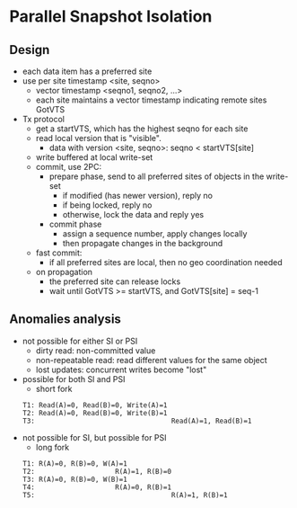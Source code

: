 # Parallel Snapshot Isolation

## Design
* each data item has a preferred site
* use per site timestamp <site, seqno>
  * vector timestamp <seqno1, seqno2, ...>
  * each site maintains a vector timestamp indicating remote sites GotVTS
* Tx protocol
  * get a startVTS, which has the highest seqno for each site
  * read local version that is "visible".
    * data with version <site, seqno>: seqno < startVTS[site] 
  * write buffered at local write-set
  * commit, use 2PC:
    * prepare phase, send to all preferred sites of objects in the write-set
      * if modified (has newer version), reply no 
      * if being locked, reply no
      * otherwise, lock the data and reply yes
    * commit phase
      * assign a sequence number, apply changes locally
      * then propagate changes in the background
  * fast commit:
    * if all preferred sites are local, then no geo coordination needed 
  * on propagation
    * the preferred site can release locks 
    * wait until GotVTS >= startVTS, and GotVTS[site] = seq-1
    
## Anomalies analysis
  * not possible for either SI or PSI
    * dirty read: non-committed value
    * non-repeatable read: read different values for the same object
    * lost updates: concurrent writes become "lost"
  * possible for both SI and PSI
    * short fork
    ```
    T1: Read(A)=0, Read(B)=0, Write(A)=1 
    T2: Read(A)=0, Read(B)=0, Write(B)=1 
    T3:                                  Read(A)=1, Read(B)=1
    ```
  * not possible for SI, but possible for PSI
    * long fork
    ```
    T1: R(A)=0, R(B)=0, W(A)=1 
    T2:                    R(A)=1, R(B)=0
    T3: R(A)=0, R(B)=0, W(B)=1 
    T4:                    R(A)=0, R(B)=1
    T5:                                  R(A)=1, R(B)=1
    ```
